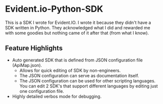 # Evident.io-Python-SDK

This is a SDK I wrote for Evident.IO. I wrote it because they didn't have a SDK written in Python. They acknowledged what I did and rewarded me with some goodies but nothing came of it after that (from what I know). 

## Feature Highlights

* Auto generated SDK that is defined from JSON configuration file (ApiMap.json).
  * Allows for quick editing of SDK by non-engineers.
  * The JSON configuration can serve as documentation itself.
  * The JSON configuration can be used for other scripting languages. You can edit 2 SDK's that support different languages by editing just one configuration file.
* Highly detailed verbos mode for debugging.
  
  
